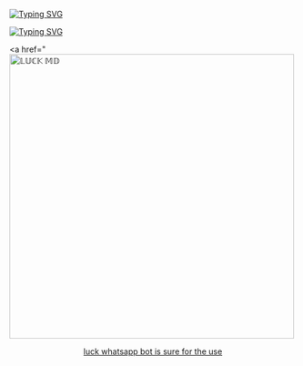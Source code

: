 <a href="https://git.io/typing-svg"><img src="https://readme-typing-svg.demolab.com?font=Black+Ops+One&size=100&pause=1000&color=1BAFBAFF&center=true&width=1350&height=200&lines=LUCK-+MD+BOT;PAMBE+KWA+LUCKMLUNDI" alt="Typing SVG" /></a>
  </p>
<a href="https://git.io/typing-svg"><img src="https://readme-typing-svg.demolab.com?font=Black+Ops+One&size=50&pause=1000&color=DAA520&center=true&width=1000&height=100&lines=👋+friend+welcome✊;here+is+my+repo🫦;fork+and+star;🫂KEEP+USING+LUCK+MD" alt="Typing SVG" /></a>
  </p>



<a href="
<a href="https://whatsapp.com/channel/0029Vb3L1Zt1iUxQKTgNVt2i">
 <img alt="𝕃𝕌ℂ𝕂 𝕄𝔻" height="500" src="https://files.catbox.moe/ihybe5.jpg">
 
<p align="center">luck whatsapp bot is sure for the use </p>

